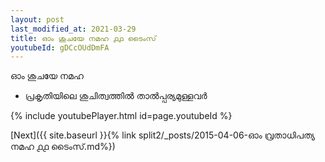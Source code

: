 ```yaml
---
layout: post
last_modified_at: 2021-03-29
title: ഓം ശുചയേ നമഹ ൧൧ ടൈംസ്
youtubeId: gDCcOUdDmFA
---
```

 
 
 ഓം ശുചയേ നമഹ 
 
 -  പ്രകൃതിയിലെ ശുചിത്വത്തിൽ താൽപ്പര്യമുള്ളവർ 
 
  
 
  
 
 
 
 
 
 


{% include youtubePlayer.html id=page.youtubeId %}
 
[Next]({{ site.baseurl }}{% link  split2/_posts/2015-04-06-ഓം വ്രതാധിപത്യ നമഹ ൧൧ ടൈംസ്.md%})
 
